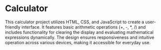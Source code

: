 # Calculator
This calculator project utilizes HTML, CSS, and JavaScript to create a user-friendly interface. It features basic arithmetic operations (+, -, *, /) and includes functionality for clearing the display and evaluating mathematical expressions dynamically. The design ensures responsiveness and intuitive operation across various devices, making it accessible for everyday use.
